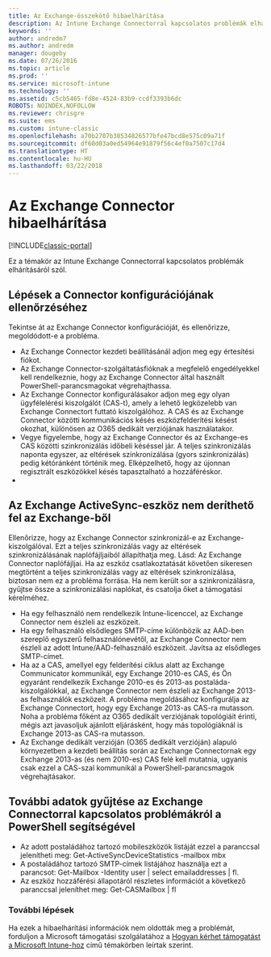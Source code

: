 ```yaml
---
title: Az Exchange-összekötő hibaelhárítása
description: Az Intune Exchange Connectorral kapcsolatos problémák elhárítása.
keywords: ''
author: andredm7
ms.author: andredm
manager: dougeby
ms.date: 07/26/2016
ms.topic: article
ms.prod: ''
ms.service: microsoft-intune
ms.technology: ''
ms.assetid: c5cb5465-fd8e-4524-83b9-ccdf3393b6dc
ROBOTS: NOINDEX,NOFOLLOW
ms.reviewer: chrisgre
ms.suite: ems
ms.custom: intune-classic
ms.openlocfilehash: a70b2707b38534826577bfe47bcd8e575c09a71f
ms.sourcegitcommit: df60d03a0ed54964e91879f56c4ef0a7507c17d4
ms.translationtype: HT
ms.contentlocale: hu-HU
ms.lasthandoff: 03/22/2018
---
```

# <a name="troubleshoot-the-exchange-connector"></a>Az Exchange Connector hibaelhárítása

[!INCLUDE[classic-portal](../includes/classic-portal.md)]

Ez a témakör az Intune Exchange Connectorral kapcsolatos problémák elhárításáról szól.

## <a name="steps-for-checking-the-connector-configuration"></a>Lépések a Connector konfigurációjának ellenőrzéséhez 

Tekintse át az Exchange Connector konfigurációját, és ellenőrizze, megoldódott-e a probléma.

- Az Exchange Connector kezdeti beállításánál adjon meg egy értesítési fiókot.
- Az Exchange Connector-szolgáltatásfióknak a megfelelő engedélyekkel kell rendelkeznie, hogy az Exchange Connector által használt PowerShell-parancsmagokat végrehajthassa.
- Az Exchange Connector konfigurálásakor adjon meg egy olyan ügyfélelérési kiszolgálót (CAS-t), amely a lehető legközelebb van Exchange Connectort futtató kiszolgálóhoz. A CAS és az Exchange Connector közötti kommunikációs késés eszközfelderítési késést okozhat, különösen az O365 dedikált verziójának használatakor.
- Vegye figyelembe, hogy az Exchange Connector és az Exchange-es CAS közötti szinkronizálás időbeli késéssel jár. A teljes szinkronizálás naponta egyszer, az eltérések szinkronizálása (gyors szinkronizálás) pedig kétóránként történik meg. Elképzelhető, hogy az újonnan regisztrált eszközökkel késés tapasztalható a hozzáféréskor.
- 
## <a name="exchange-activesync-device-not-discovered-from-exchange"></a>Az Exchange ActiveSync-eszköz nem deríthető fel az Exchange-ből
Ellenőrizze, hogy az Exchange Connector szinkronizál-e az Exchange-kiszolgálóval. Ezt a teljes szinkronizálás vagy az eltérések szinkronizálásának naplófájljaiból állapíthatja meg. Lásd: Az Exchange Connector naplófájljai. Ha az eszköz csatlakoztatását követően sikeresen megtörtént a teljes szinkronizálás vagy az eltérések szinkronizálása, biztosan nem ez a probléma forrása. Ha nem került sor a szinkronizálásra, gyűjtse össze a szinkronizálási naplókat, és csatolja őket a támogatási kérelméhez.

- Ha egy felhasználó nem rendelkezik Intune-licenccel, az Exchange Connector nem észleli az eszközeit.
- Ha egy felhasználó elsődleges SMTP-címe különbözik az AAD-ben szereplő egyszerű felhasználónevétől, az Exchange Connector nem észleli az adott Intune/AAD-felhasználó eszközeit. Javítsa az elsődleges SMTP-címet.
- Ha az a CAS, amellyel egy felderítési ciklus alatt az Exchange Communicator kommunikál, egy Exchange 2010-es CAS, és Ön egyaránt rendelkezik Exchange 2010-es és 2013-as postaláda-kiszolgálókkal, az Exchange Connector nem észleli az Exchange 2013-as felhasználók eszközeit. A probléma megoldásához konfigurálja az Exchange Connectort, hogy egy Exchange 2013-as CAS-ra mutasson.  Noha a probléma főként az O365 dedikált verziójának topológiáit érinti, mégis azt javasoljuk ajánlott eljárásként, hogy más topológiáknál is Exchange 2013-as CAS-ra mutasson.
- Az Exchange dedikált verzióján (O365 dedikált verzióján) alapuló környezetben a kezdeti beállítás során az Exchange Connectornak egy Exchange 2013-as (és nem 2010-es) CAS felé kell mutatnia, ugyanis csak ezzel a CAS-szal kommunikál a PowerShell-parancsmagok végrehajtásakor.


## <a name="using-powershell-to-get-more-data-on-exchange-connector-issues"></a>További adatok gyűjtése az Exchange Connectorral kapcsolatos problémákról a PowerShell segítségével
- Az adott postaládához tartozó mobileszközök listáját ezzel a paranccsal jelenítheti meg: Get-ActiveSyncDeviceStatistics -mailbox mbx
- A postaládához tartozó SMTP-címek listájához használja ezt a parancsot: Get-Mailbox -Identity user | select emailaddresses | fl.
- Az eszköz hozzáférési állapotáról részletes információt a következő paranccsal jeleníthet meg: Get-CASMailbox <upn> | fl

### <a name="next-steps"></a>További lépések
Ha ezek a hibaelhárítási információk nem oldották meg a problémát, forduljon a Microsoft támogatási szolgálatához a [Hogyan kérhet támogatást a Microsoft Intune-hoz](how-to-get-support-for-microsoft-intune.md) című témakörben leírtak szerint.
